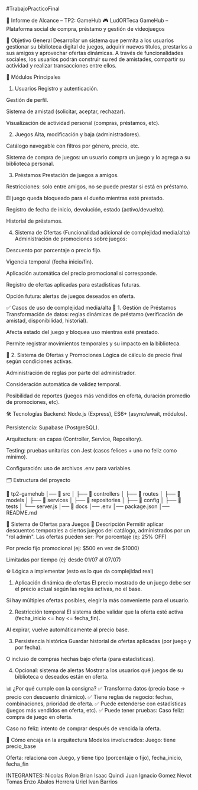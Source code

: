 #TrabajoPracticoFinal

📝 Informe de Alcance – TP2: GameHub
🎮 LudORTeca
GameHub – Plataforma social de compra, préstamo y gestión de videojuegos

🎯 Objetivo General
Desarrollar un sistema que permita a los usuarios gestionar su biblioteca digital de juegos, adquirir nuevos títulos, prestarlos a sus amigos y aprovechar ofertas dinámicas. A través de funcionalidades sociales, los usuarios podrán construir su red de amistades, compartir su actividad y realizar transacciones entre ellos.

🔧 Módulos Principales
1. Usuarios
Registro y autenticación.


Gestión de perfil.


Sistema de amistad (solicitar, aceptar, rechazar).


Visualización de actividad personal (compras, préstamos, etc).


2. Juegos
Alta, modificación y baja (administradores).


Catálogo navegable con filtros por género, precio, etc.


Sistema de compra de juegos: un usuario compra un juego y lo agrega a su biblioteca personal.


3. Préstamos
Prestación de juegos a amigos.


Restricciones: solo entre amigos, no se puede prestar si está en préstamo.


El juego queda bloqueado para el dueño mientras esté prestado.


Registro de fecha de inicio, devolución, estado (activo/devuelto).


Historial de préstamos.


4. Sistema de Ofertas (Funcionalidad adicional de complejidad media/alta)
Administración de promociones sobre juegos:


Descuento por porcentaje o precio fijo.


Vigencia temporal (fecha inicio/fin).


Aplicación automática del precio promocional si corresponde.


Registro de ofertas aplicadas para estadísticas futuras.


Opción futura: alertas de juegos deseados en oferta.



✅ Casos de uso de complejidad media/alta
🧩 1. Gestión de Préstamos
Transformación de datos: reglas dinámicas de préstamo (verificación de amistad, disponibilidad, historial).


Afecta estado del juego y bloquea uso mientras esté prestado.


Permite registrar movimientos temporales y su impacto en la biblioteca.


🧩 2. Sistema de Ofertas y Promociones
Lógica de cálculo de precio final según condiciones activas.


Administración de reglas por parte del administrador.


Consideración automática de validez temporal.


Posibilidad de reportes (juegos más vendidos en oferta, duración promedio de promociones, etc).



🛠️ Tecnologías
Backend: Node.js (Express), ES6+ (async/await, módulos).


Persistencia: Supabase (PostgreSQL).


Arquitectura: en capas (Controller, Service, Repository).


Testing: pruebas unitarias con Jest (casos felices + uno no feliz como mínimo).


Configuración: uso de archivos .env para variables.



🗂️ Estructura del proyecto

📁 tp2-gamehub
│── 📂 src
│   ├── 📂 controllers
│   ├── 📂 routes
│   ├── 📂 models
│   ├── 📂 services
│   ├── 📂 repositories
│   ├── 📂 config
│   ├── 📂 tests
│   └── server.js
│── 📂 docs
│── .env
│── package.json
│── README.md









🤑 Sistema de Ofertas para Juegos
📌 Descripción
Permitir aplicar descuentos temporales a ciertos juegos del catálogo, administrados por un "rol admin". Las ofertas pueden ser:
Por porcentaje (ej: 25% OFF)


Por precio fijo promocional (ej: $500 en vez de $1000)


Limitadas por tiempo (ej: desde 01/07 al 07/07)



⚙️ Lógica a implementar (esto es lo que da complejidad real)
1. Aplicación dinámica de ofertas
El precio mostrado de un juego debe ser el precio actual según las reglas activas, no el base.


Si hay múltiples ofertas posibles, elegir la más conveniente para el usuario.


2. Restricción temporal
El sistema debe validar que la oferta esté activa (fecha_inicio <= hoy <= fecha_fin).


Al expirar, vuelve automáticamente al precio base.


3. Persistencia histórica
Guardar historial de ofertas aplicadas (por juego y por fecha).


O incluso de compras hechas bajo oferta (para estadísticas).


4. Opcional: sistema de alertas
Mostrar a los usuarios qué juegos de su biblioteca o deseados están en oferta.



📊 ¿Por qué cumple con la consigna?
✅ Transforma datos (precio base → precio con descuento dinámico).
 ✅ Tiene reglas de negocio: fechas, combinaciones, prioridad de oferta.
 ✅ Puede extenderse con estadísticas (juegos más vendidos en oferta, etc).
 ✅ Puede tener pruebas:
Caso feliz: compra de juego en oferta.


Caso no feliz: intento de comprar después de vencida la oferta.



🧱 Cómo encaja en la arquitectura
Modelos involucrados:
Juego: tiene precio_base


Oferta: relaciona con Juego, y tiene tipo (porcentaje o fijo), fecha_inicio, fecha_fin

INTEGRANTES: 
Nicolas Rolon
Brian Isaac Quindi
Juan Ignacio Gomez Nevot
Tomas Enzo Abalos Herrera
Uriel Ivan Barrios